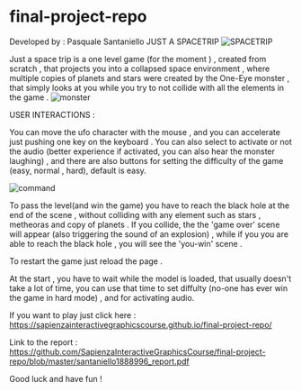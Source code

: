 # final-project-repo
Developed by : Pasquale Santaniello
JUST A SPACETRIP
![SPACETRIP](https://user-images.githubusercontent.com/61746664/88397997-038c5000-cdc5-11ea-832d-4438a757b8ee.png)

Just a space trip is a one level game (for the moment ) , created from scratch , that projects you into a collapsed 
space environment , where multiple copies of planets and stars were created by the One-Eye monster , that simply looks at you 
while you try to not collide with all the elements in the game .
![monster](https://user-images.githubusercontent.com/61746664/88399018-86fa7100-cdc6-11ea-8a3d-59a0730fb777.png)

USER INTERACTIONS :

You can move the ufo character with the mouse , and you can accelerate just pushing one key on the keyboard .
You can also select to activate or not the audio (better experience if activated, you can also hear the monster laughing) , and there are also  buttons for setting the difficulty of the game (easy, normal , hard), default is easy.

![command](https://user-images.githubusercontent.com/61746664/88437615-1fb0e100-ce07-11ea-9d9f-672f544b0355.png)


To pass the level(and win the game) you have to reach the black hole at the end of the scene , without colliding with any element such as stars , metheoras and copy of planets .  If you collide, the the 'game over' scene will appear (also triggering the sound of an explosion) , while if you you are able to reach the black hole , you will see the 'you-win' scene .

To restart the game just reload the page .

At the start , you have to wait while the model is loaded, that usually doesn't take a lot of time, you can use that time to set diffulty (no-one has ever win the game in hard mode) , and for activating audio.

If you want to play just click here : https://sapienzainteractivegraphicscourse.github.io/final-project-repo/


Link to the report : https://github.com/SapienzaInteractiveGraphicsCourse/final-project-repo/blob/master/santaniello1888996_report.pdf

Good luck and have fun ! 
